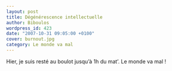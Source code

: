 ```yaml
---
layout: post
title: Dégénérescence intellectuelle
author: Biboulos
wordpress_id: 423
date: "2007-10-31 09:05:00 +0100"
cover: burnout.jpg
category: Le monde va mal
---
```


Hier, je suis resté au boulot jusqu’à 1h du mat’. Le monde va mal !
